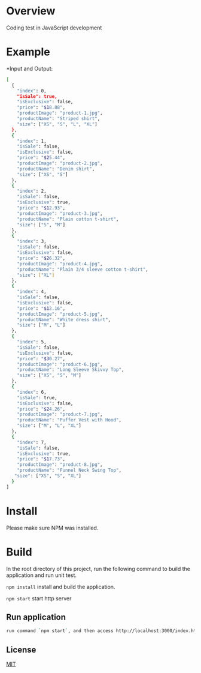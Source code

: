 # Overview

Coding test in JavaScript development

# Example

*Input and Output:

```bash
[
  {
    "index": 0,
    "isSale": true,
    "isExclusive": false,
    "price": "$18.88",
    "productImage": "product-1.jpg",
    "productName": "Striped shirt",
    "size": ["XS", "S", "L", "XL"]
  },
  {
    "index": 1,
    "isSale": false,
    "isExclusive": false,
    "price": "$25.44",
    "productImage": "product-2.jpg",
    "productName": "Denim shirt",
    "size": ["XS", "S"]
  },
  {
    "index": 2,
    "isSale": false,
    "isExclusive": true,
    "price": "$12.93",
    "productImage": "product-3.jpg",
    "productName": "Plain cotton t-shirt",
    "size": ["S", "M"]
  },
  {
    "index": 3,
    "isSale": false,
    "isExclusive": false,
    "price": "$26.32",
    "productImage": "product-4.jpg",
    "productName": "Plain 3/4 sleeve cotton t-shirt",
    "size": ["XL"]
  },
  {
    "index": 4,
    "isSale": false,
    "isExclusive": false,
    "price": "$12.16",
    "productImage": "product-5.jpg",
    "productName": "White dress shirt",
    "size": ["M", "L"]
  },
  {
    "index": 5,
    "isSale": false,
    "isExclusive": false,
    "price": "$30.27",
    "productImage": "product-6.jpg",
    "productName": "Long Sleeve Skivvy Top",
    "size": ["XS", "S", "M"]
  },
  {
    "index": 6,
    "isSale": true,
    "isExclusive": false,
    "price": "$24.26",
    "productImage": "product-7.jpg",
    "productName": "Puffer Vest with Hood",
    "size": ["M", "L", "XL"]
  },
  {
    "index": 7,
    "isSale": false,
    "isExclusive": true,
    "price": "$17.73",
    "productImage": "product-8.jpg",
    "productName": "Funnel Neck Swing Top",
   "size": ["XS", "S", "XL"]
  }
]

```

# Install

Please make sure NPM was installed.

# Build

In the root directory of this project, run the following command to build the application and run unit test.

`npm install`
    install and build the application.

`npm start`
    start http server
<!-- 
`npm run testServer`
    run unit test server -->

## Run application

```bash
run command `npm start`, and then access http://localhost:3000/index.html
```

## License

  [MIT](LICENSE)